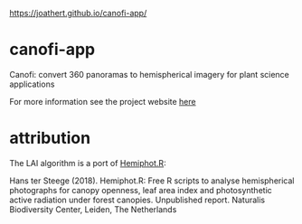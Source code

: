 https://joathert.github.io/canofi-app/

# canofi-app
Canofi: convert 360 panoramas to hemispherical imagery for plant science applications

For more information see the project website [here](https://www.cano.fi)

# attribution
The LAI algorithm is a port of [Hemiphot.R](https://github.com/naturalis/Hemiphot):

Hans ter Steege (2018). Hemiphot.R: Free R scripts to analyse hemispherical photographs for canopy openness, leaf area index and photosynthetic active radiation under forest canopies. Unpublished report. Naturalis Biodiversity Center, Leiden, The Netherlands 

